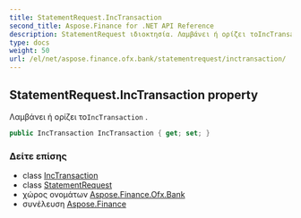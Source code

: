 ```yaml
---
title: StatementRequest.IncTransaction
second_title: Aspose.Finance for .NET API Reference
description: StatementRequest ιδιοκτησία. Λαμβάνει ή ορίζει τοIncTransaction .
type: docs
weight: 50
url: /el/net/aspose.finance.ofx.bank/statementrequest/inctransaction/
---
```

## StatementRequest.IncTransaction property

Λαμβάνει ή ορίζει το`IncTransaction` .

```csharp
public IncTransaction IncTransaction { get; set; }
```

### Δείτε επίσης

* class [IncTransaction](../../../aspose.finance.ofx/inctransaction/)
* class [StatementRequest](../)
* χώρος ονομάτων [Aspose.Finance.Ofx.Bank](../../statementrequest/)
* συνέλευση [Aspose.Finance](../../../)


